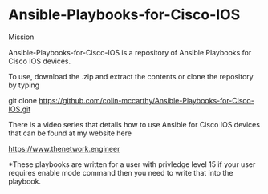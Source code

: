# Ansible-Playbooks-for-Cisco-IOS


Mission

Ansible-Playbooks-for-Cisco-IOS is a repository of Ansible Playbooks for Cisco IOS devices.

To use, download the .zip and extract the contents or clone the repository by typing

git clone https://github.com/colin-mccarthy/Ansible-Playbooks-for-Cisco-IOS.git

There is a video series that details how to use Ansible for Cisco IOS devices that can be found at my website here

https://www.thenetwork.engineer


*These playbooks are written for a user with privledge level 15 if your user requires enable mode command then you need to  write that into the playbook.




